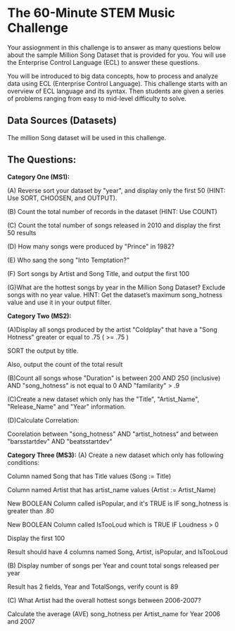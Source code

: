 # The 60-Minute STEM Music Challenge
Your assiognment in this challenge is to answer as many questions below about the sample Million Song Dataset that is provided for you.
You will use the Enterprise Control Language (ECL) to answer these questions.

You will be introduced to big data concepts, how to process and analyze data using ECL (Enterprise Control Language). This challenge starts with an overview of ECL language and its syntax. Then students are given a series of problems ranging from easy to mid-level difficulty to solve. 

## Data Sources (Datasets)

The million Song dataset will be used in this challenge.

## The Questions:

**Category One (MS1):**

(A) Reverse sort your dataset by "year", and display only the first 50 (HINT: Use SORT, CHOOSEN, and OUTPUT). 

(B) Count the total number of records in the dataset (HINT: Use COUNT)  

(C) Count the total number of songs released in 2010 and display the first 50 results

(D) How many songs were produced by "Prince" in 1982?

(E) Who sang the song "Into Temptation?"

(F) Sort songs by Artist and Song Title, and output the first 100

(G)What are the hottest songs by year in the Million Song Dataset? Exclude songs with no year value. HINT: Get the dataset’s maximum song_hotness value and use it in your output filter.


**Category Two (MS2):**

(A)Display all songs produced by the artist "Coldplay" that have a "Song Hotness" greater or equal to .75 ( >= .75 )

SORT the output by title.

Also, output the count of the total result

(B)Count all songs whose "Duration" is between 200 AND 250 (inclusive) AND "song_hotness" is not equal to 0 AND "familarity" > .9

(C)Create a new dataset which only has the "Title", "Artist_Name", "Release_Name" and "Year" information.

(D)Calculate Correlation:

Coorelation between "song_hotness" AND "artist_hotness“ and between "barsstartdev" AND "beatsstartdev"


**Category Three (MS3):**
(A) Create a new dataset which only has following conditions:

Column named Song that has Title values (Song := Title)

Column named Artist that has artist_name values (Artist := Artist_Name)

New BOOLEAN Column called isPopular, and it's TRUE is IF song_hotness is greater than .80

New BOOLEAN Column called IsTooLoud which is TRUE IF Loudness > 0

Display the first 100

Result should have 4 columns named Song, Artist, isPopular, and IsTooLoud

(B) Display number of songs per Year and count total songs released per year

Result has 2 fields, Year and TotalSongs, verify count is 89

(C) What Artist had the overall hottest songs between 2006-2007?

Calculate the average (AVE) song_hotness per Artist_name for Year 2006 and 2007



